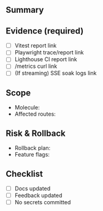 ## Summary
<!-- What changed and why -->

## Evidence (required)
- [ ] Vitest report link
- [ ] Playwright trace/report link
- [ ] Lighthouse CI report link
- [ ] /metrics curl link
- [ ] (If streaming) SSE soak logs link

## Scope
- Molecule: <!-- agent/<agent>/<molecule> -->
- Affected routes:

## Risk & Rollback
- Rollback plan:
- Feature flags:

## Checklist
- [ ] Docs updated
- [ ] Feedback updated
- [ ] No secrets committed
